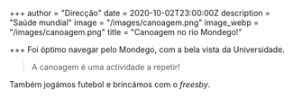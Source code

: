 +++
author = "Direcção"
date = 2020-10-02T23:00:00Z
description = "Saúde mundial"
image = "/images/canoagem.png"
image_webp = "/images/canoagem.png"
title = "Canoagem no rio Mondego!"

+++
Foi óptimo navegar pelo Mondego, com a bela vista da Universidade.

> A canoagem é uma actividade a repetir!

Também jogámos futebol e brincámos com o _freesby_.